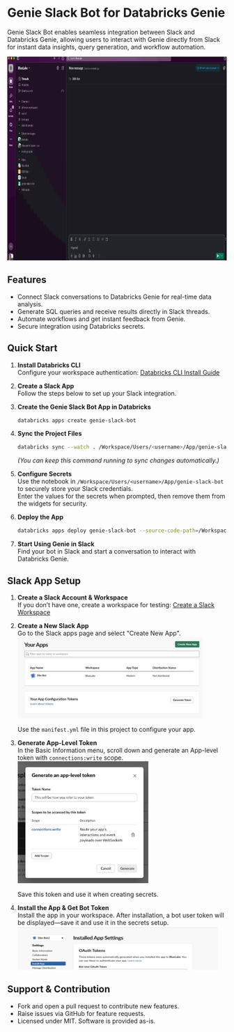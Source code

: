 # Genie Slack Bot for Databricks Genie

Genie Slack Bot enables seamless integration between Slack and Databricks Genie, allowing users to interact with Genie directly from Slack for instant data insights, query generation, and workflow automation.

<img src="imgs/GenieSlack.gif" width="800" height="468" alt="Genie Slack Bot Demo">

## Features

- Connect Slack conversations to Databricks Genie for real-time data analysis.
- Generate SQL queries and receive results directly in Slack threads.
- Automate workflows and get instant feedback from Genie.
- Secure integration using Databricks secrets.

## Quick Start

1. **Install Databricks CLI**  
   Configure your workspace authentication: [Databricks CLI Install Guide](https://docs.databricks.com/en/dev-tools/cli/install.html)

2. **Create a Slack App**  
   Follow the steps below to set up your Slack integration.

3. **Create the Genie Slack Bot App in Databricks**  
   ```sh
   databricks apps create genie-slack-bot
   ```

4. **Sync the Project Files**  
   ```sh
   databricks sync --watch . /Workspace/Users/<username>/App/genie-slack-bot
   ```
   *(You can keep this command running to sync changes automatically.)*

5. **Configure Secrets**  
   Use the notebook in `/Workspace/Users/<username>/App/genie-slack-bot` to securely store your Slack credentials.  
   Enter the values for the secrets when prompted, then remove them from the widgets for security.

6. **Deploy the App**  
   ```sh
   databricks apps deploy genie-slack-bot --source-code-path=/Workspace/Users/<username>/App/genie-slack-bot
   ```

7. **Start Using Genie in Slack**  
   Find your bot in Slack and start a conversation to interact with Databricks Genie.

## Slack App Setup

1. **Create a Slack Account & Workspace**  
   If you don’t have one, create a workspace for testing: [Create a Slack Workspace](https://slack.com/help/articles/206845317-Create-a-Slack-workspace)

2. **Create a New Slack App**  
   Go to the Slack apps page and select "Create New App".  
   <img src="imgs/create_new_app.png" width="425" height="187">

   Use the `manifest.yml` file in this project to configure your app.

3. **Generate App-Level Token**  
   In the Basic Information menu, scroll down and generate an App-level token with `connections:write` scope.  
   <img src="imgs/app-level-token.png" width="300" height="280">

   Save this token and use it when creating secrets.

4. **Install the App & Get Bot Token**  
   Install the app in your workspace. After installation, a bot user token will be displayed—save it and use it in the secrets setup.  
   <img src="imgs/bot_token.png" width="460" height="100">

## Support & Contribution

- Fork and open a pull request to contribute new features.
- Raise issues via GitHub for feature requests.
- Licensed under MIT. Software is provided as-is.
